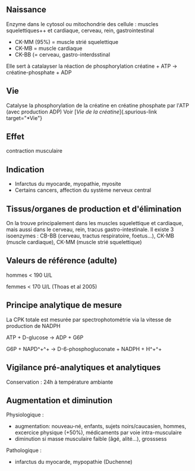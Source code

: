 ## Naissance

Enzyme dans le cytosol ou mitochondrie des cellule : muscles
squelettiques++ et cardiaque, cerveau, rein, gastrointestinal

-   CK-MM (95%) = muscle strié squelettique
-   CK-MB = muscle cardiaque
-   CK-BB (= cerveau, gastro-interdsstinal

 Elle sert à catalayser la réaction de phosphorylation créatine + ATP → créatine-phosphate + ADP
## Vie

Catalyse la phosphorylation de la créatine en créatine phosphate par
l\'ATP (avec production ADP) Voir [*Vie de la créatine*]{.spurious-link
target="*Vie"}

## Effet

contraction musculaire

## Indication

-   Infarctus du myocarde, myopathie, myosite
-   Certains cancers, affection du système nerveux central

## Tissus/organes de production et d\'élimination

On la trouve principalement dans les muscles squelettique et cardiaque,
mais aussi dans le cerveau, rein, tracus gastro-intestinale. Il existe 3
isoenzymes : CB-BB (cerveau, tractus respiratoire, foetus...), CK-MB
(muscle cardiaque), CK-MM (muscle strié squelettique)

## Valeurs de référence (adulte)

hommes \< 190 U/L

femmes \< 170 U/L (Thoas et al 2005)

## Principe analytique de mesure

La CPK totale est mesurée par spectrophotométrie via la vitesse de
production de NADPH

ATP + D-glucose → ADP + G6P

G6P + NAPD^+^+ → D-6-phosphogluconate + NADPH + H^+^+

## Vigilance pré-analytiques et analytiques

Conservation : 24h à température ambiante

## Augmentation et diminution

Physiologique :

-   augmentation: nouveau-né, enfants, sujets noirs/caucasien, hommes,
    excercice physique (+50%), médicaments par voie intra-musculaire
-   diminution si masse musculaire faible (âgé, alité...), grosssess

Pathologique :

-   infarctus du myocarde, mypopathie (Duchenne)
